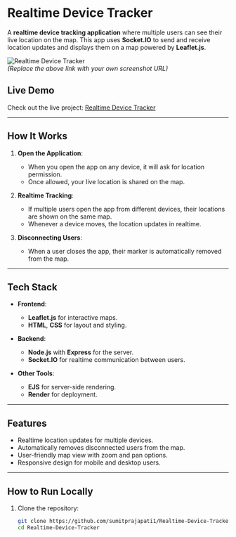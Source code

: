 # **Realtime Device Tracker**

A **realtime device tracking application** where multiple users can see their live location on the map. This app uses **Socket.IO** to send and receive location updates and displays them on a map powered by **Leaflet.js**.

![Realtime Device Tracker](https://ibb.co/cvG0Skg)  
*(Replace the above link with your own screenshot URL)*

## **Live Demo**
Check out the live project: [Realtime Device Tracker](https://realtime-device-tracker-1-osqo.onrender.com)

---

## **How It Works**

1. **Open the Application**:  
   - When you open the app on any device, it will ask for location permission.
   - Once allowed, your live location is shared on the map.

2. **Realtime Tracking**:  
   - If multiple users open the app from different devices, their locations are shown on the same map.
   - Whenever a device moves, the location updates in realtime.

3. **Disconnecting Users**:  
   - When a user closes the app, their marker is automatically removed from the map.

---

## **Tech Stack**

- **Frontend**:  
  - **Leaflet.js** for interactive maps.
  - **HTML**, **CSS** for layout and styling.

- **Backend**:  
  - **Node.js** with **Express** for the server.
  - **Socket.IO** for realtime communication between users.

- **Other Tools**:  
  - **EJS** for server-side rendering.
  - **Render** for deployment.

---

## **Features**

- Realtime location updates for multiple devices.
- Automatically removes disconnected users from the map.
- User-friendly map view with zoom and pan options.
- Responsive design for mobile and desktop users.

---

## **How to Run Locally**

1. Clone the repository:
   ```bash
   git clone https://github.com/sumitprajapati1/Realtime-Device-Tracker.git
   cd Realtime-Device-Tracker
